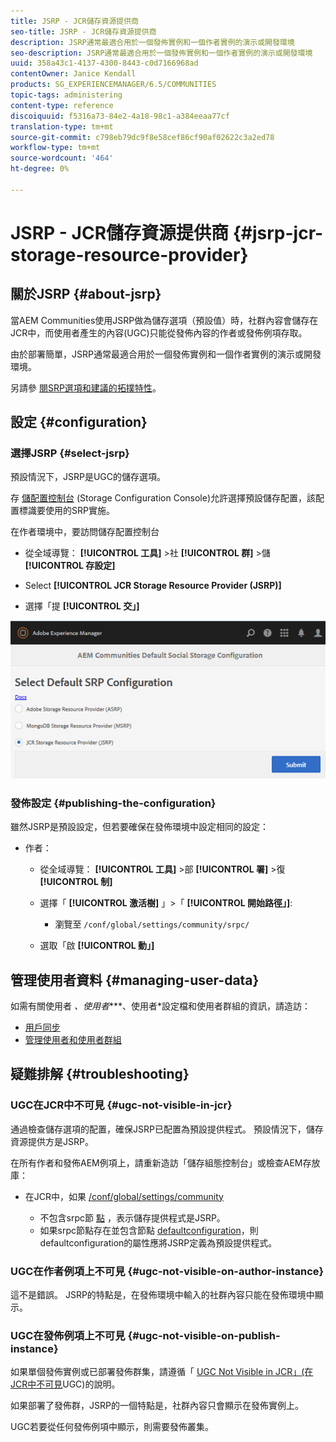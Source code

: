 ```yaml
---
title: JSRP - JCR儲存資源提供商
seo-title: JSRP - JCR儲存資源提供商
description: JSRP通常最適合用於一個發佈實例和一個作者實例的演示或開發環境
seo-description: JSRP通常最適合用於一個發佈實例和一個作者實例的演示或開發環境
uuid: 358a43c1-4137-4300-8443-c0d7166968ad
contentOwner: Janice Kendall
products: SG_EXPERIENCEMANAGER/6.5/COMMUNITIES
topic-tags: administering
content-type: reference
discoiquuid: f5316a73-84e2-4a18-98c1-a384eeaa77cf
translation-type: tm+mt
source-git-commit: c798eb79dc9f8e58cef86cf90af02622c3a2ed78
workflow-type: tm+mt
source-wordcount: '464'
ht-degree: 0%

---
```



# JSRP - JCR儲存資源提供商 {#jsrp-jcr-storage-resource-provider}

## 關於JSRP {#about-jsrp}

當AEM Communities使用JSRP做為儲存選項（預設值）時，社群內容會儲存在JCR中，而使用者產生的內容(UGC)只能從發佈內容的作者或發佈例項存取。

由於部署簡單，JSRP通常最適合用於一個發佈實例和一個作者實例的演示或開發環境。

另請參 [閱SRP選項和建議的](working-with-srp.md#characteristics-of-srp-options)[拓撲特性](topologies.md)。

## 設定 {#configuration}

### 選擇JSRP {#select-jsrp}

預設情況下，JSRP是UGC的儲存選項。

存 [儲配置控制台](srp-config.md) (Storage Configuration Console)允許選擇預設儲存配置，該配置標識要使用的SRP實施。

在作者環境中，要訪問儲存配置控制台

* 從全域導覽： **[!UICONTROL 工具]** >社 **[!UICONTROL 群]** >儲 **[!UICONTROL 存設定]**

* Select **[!UICONTROL JCR Storage Resource Provider (JSRP)]**

* 選擇「提 **[!UICONTROL 交」]**

![chlimage_1-234](assets/chlimage_1-234.png)

### 發佈設定 {#publishing-the-configuration}

雖然JSRP是預設設定，但若要確保在發佈環境中設定相同的設定：

* 作者：

   * 從全域導覽： **[!UICONTROL 工具]** >部 **[!UICONTROL 署]** >復 **[!UICONTROL 制]**
   * 選擇「 **[!UICONTROL 激活樹]** 」>「 **[!UICONTROL 開始路徑」]**:

      * 瀏覽至 `/conf/global/settings/community/srpc/`
   * 選取「啟 **[!UICONTROL 動」]**


## 管理使用者資料 {#managing-user-data}

如需有關使用者 *、使用者****、使用者*&#x200B;設定檔和使用者群組的資訊，請造訪：

* [用戶同步](sync.md)
* [管理使用者和使用者群組](users.md)

## 疑難排解 {#troubleshooting}

### UGC在JCR中不可見 {#ugc-not-visible-in-jcr}

通過檢查儲存選項的配置，確保JSRP已配置為預設提供程式。 預設情況下，儲存資源提供方是JSRP。

在所有作者和發佈AEM例項上，請重新造訪「儲存組態控制台」或檢查AEM存放庫：

* 在JCR中，如果 [/conf/global/settings/community](http://localhost:4502/crx/de/index.jsp#/conf/global/settings/community)

   * 不包含srpc節 [點](http://localhost:4502/crx/de/index.jsp#/conf/global/settings/community/srpc) ，表示儲存提供程式是JSRP。
   * 如果srpc節點存在並包含節點 [defaultconfiguration](http://localhost:4502/crx/de/index.jsp#/conf/global/settings/community/srpc/defaultconfiguration)，則defaultconfiguration的屬性應將JSRP定義為預設提供程式。

### UGC在作者例項上不可見 {#ugc-not-visible-on-author-instance}

這不是錯誤。 JSRP的特點是，在發佈環境中輸入的社群內容只能在發佈環境中顯示。

### UGC在發佈例項上不可見 {#ugc-not-visible-on-publish-instance}

如果單個發佈實例或已部署發佈群集，請遵循「 [UGC Not Visible in JCR」(在JCR中不可見](#ugc-not-visible-in-jcr)UGC)的說明。

如果部署了發佈群，JSRP的一個特點是，社群內容只會顯示在發佈實例上。

UGC若要從任何發佈例項中顯示，則需要發佈叢集。

